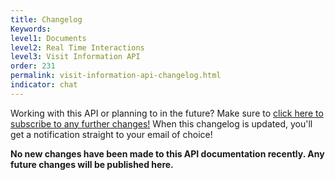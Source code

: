 ```yaml
---
title: Changelog
Keywords:
level1: Documents
level2: Real Time Interactions
level3: Visit Information API
order: 231
permalink: visit-information-api-changelog.html
indicator: chat
---
```


<div class="subscribe">Working with this API or planning to in the future? Make sure to <a href="https://visualping.io/?url=developers.liveperson.com/rt-interactions-visit-information-changelog.html&mode=web&css=post-content" target="_blank">click here to subscribe to any further changes!</a> When this changelog is updated, you'll get a notification straight to your email of choice!</div>

**No new changes have been made to this API documentation recently. Any future changes will be published here.**
